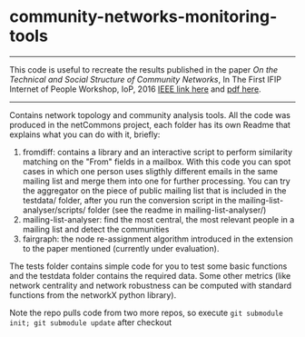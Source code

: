 # community-networks-monitoring-tools

---
This code is useful to recreate the results published in the paper *On the Technical and Social Structure of Community Networks*, In The First IFIP Internet of People Workshop, IoP, 2016 [IEEE link here](http://ieeexplore.ieee.org/document/7497253/) and [pdf here](https://ans.disi.unitn.it/users/maccari/assets/files/bibliography/IoP2016.pdf).

---

Contains network topology and community analysis tools. All the code was produced in the netCommons project, each folder has its own Readme that explains what you can do with it, briefly:

1. fromdiff: contains a library and an interactive script to perform similarity matching on the "From" fields in a mailbox. With this code you can spot cases in which one person uses sligthly different emails in the same mailing list and merge them into one for further processing. You can try the aggregator on the piece of public mailing list that is included in the testdata/ folder, after you run the conversion script in the mailing-list-analyser/scripts/ folder (see the readme in mailing-list-analyser/)
2. mailing-list-analyser: find the most central, the most relevant people in a mailing list and detect the communities
3. fairgraph: the node re-assignment algorithm introduced in the extension to the paper mentioned (currently under evaluation).

The tests folder contains simple code for you to test some basic functions and the testdata folder contains the required data. Some other metrics (like network centrality and network robustness can be computed with standard functions from the networkX python library).

Note the repo pulls code from two more repos, so execute `git submodule init; git submodule update` after checkout
